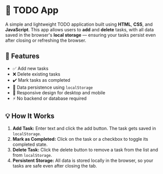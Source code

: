 # 📝 TODO App

A simple and lightweight TODO application built using **HTML**, **CSS**, and **JavaScript**. This app allows users to **add** and **delete** tasks, with all data saved in the browser's **local storage** — ensuring your tasks persist even after closing or refreshing the browser.

## 🚀 Features

- ✅ Add new tasks
- ❌ Delete existing tasks
- ✔️ Mark tasks as completed
- 💾 Data persistence using `localStorage`
- 📱 Responsive design for desktop and mobile
- ⚡ No backend or database required

## 💡 How It Works

1. **Add Task:** Enter text and click the add button. The task gets saved in `localStorage`.
2. **Mark as Completed:** Click on the task or a checkbox to toggle its completed state.
3. **Delete Task:** Click the delete button to remove a task from the list and from `localStorage`.
4. **Persistent Storage:** All data is stored locally in the browser, so your tasks are safe even after closing the tab.

  
